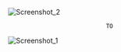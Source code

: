 ![Screenshot_2](https://github.com/Said-Suluk/100-Day-Of-CSS/assets/130802359/12502c91-85a1-444d-be3d-468117e71add)







                                TO







![Screenshot_1](https://github.com/Said-Suluk/100-Day-Of-CSS/assets/130802359/ebcf1512-ab8f-4041-9b04-21326e0f86c6)
